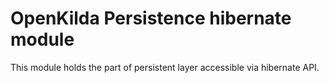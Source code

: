 # OpenKilda Persistence hibernate module

This module holds the part of persistent layer accessible via hibernate API.
